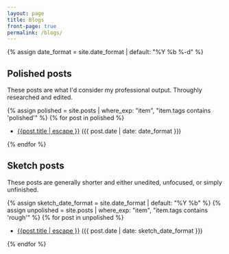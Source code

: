 ```yaml
---
layout: page
title: Blogs 
front-page: true 
permalink: /blogs/
---
```

  {% assign date_format = site.date_format | default: "%Y %b %-d" %}
  <h2>Polished posts</h2>
  <p>These posts are what I'd consider my professional output. Throughly researched and edited.
  </p>
  {% assign polished = site.posts | where_exp: "item", "item.tags contains 'polished'" %}
  {% for post in polished %}
<ul class="post-list">
  <li>
    <a class="post-link" href="{{ post.url | relative_url }}">
    {{post.title | escape }}</a>
    <span class="post-meta">({{ post.date | date: date_format }})</span>
  </li>
</ul>
  {% endfor %} 
  <h2>Sketch posts</h2>
  <p>These posts are generally shorter and either unedited, unfocused, or simply unfinished.</p>
  {% assign sketch_date_format = site.date_format | default: "%Y %b" %}
  {% assign unpolished = site.posts | where_exp: "item", "item.tags contains 'rough'" %}
  {% for post in unpolished %}
  <ul>
  <li>
    <a class="post-link" href="{{ post.url | relative_url }}">{{post.title | escape }}</a>
    <span class="post-meta">({{ post.date | date: sketch_date_format }})</span>
  </li>
  </ul>
  {% endfor %}

